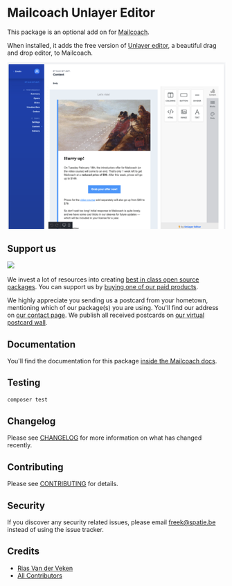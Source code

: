 # Mailcoach Unlayer Editor

This package is an optional add on for [Mailcoach](https://mailcoach.app).
 
When installed, it adds the free version of [Unlayer editor](https://unlayer.com), a beautiful drag and drop editor, to Mailcoach. 

![screenshot](docs/screenshot.png)

## Support us

[<img src="https://github-ads.s3.eu-central-1.amazonaws.com/laravel-mailcoach-unlayer.jpg?t=1" width="419px" />](https://spatie.be/github-ad-click/laravel-mailcoach-unlayer)

We invest a lot of resources into creating [best in class open source packages](https://spatie.be/open-source). You can support us by [buying one of our paid products](https://spatie.be/open-source/support-us).

We highly appreciate you sending us a postcard from your hometown, mentioning which of our package(s) you are using. You'll find our address on [our contact page](https://spatie.be/about-us). We publish all received postcards on [our virtual postcard wall](https://spatie.be/open-source/postcards).

## Documentation

You'll find the documentation for this package [inside the Mailcoach docs](https://spatie.be/docs/laravel-mailcoach/v4/choosing-an-editor/unlayer).

## Testing

```bash
composer test
```

## Changelog

Please see [CHANGELOG](CHANGELOG.md) for more information on what has changed recently.

## Contributing

Please see [CONTRIBUTING](CONTRIBUTING.md) for details.

## Security

If you discover any security related issues, please email freek@spatie.be instead of using the issue tracker.

## Credits

- [Rias Van der Veken](https://github.com/riasvdv)
- [All Contributors](../../contributors)
